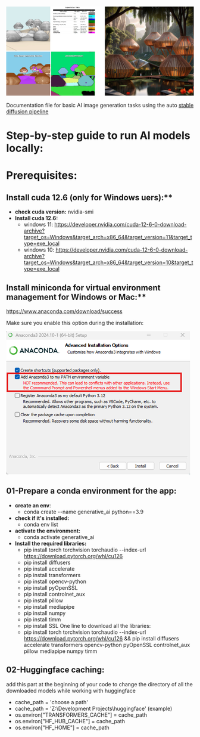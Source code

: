 ![alt text](assets/readme_images/STF-AI-03.png)

Documentation file for basic AI image generation tasks using the auto [stable diffusion pipeline](https://huggingface.co/docs/diffusers/en/api/pipelines/stable_diffusion/overview)

# Step-by-step guide to run AI models locally:

# Prerequisites:
## Install cuda 12.6 (only for Windows uers):**

- **check cuda version:**
nvidia-smi
- **Install cuda 12.6:**
    - windows 11: 
    https://developer.nvidia.com/cuda-12-6-0-download-archive?target_os=Windows&target_arch=x86_64&target_version=11&target_type=exe_local
    - windows 10: 
    https://developer.nvidia.com/cuda-12-6-0-download-archive?target_os=Windows&target_arch=x86_64&target_version=10&target_type=exe_local

## Install miniconda for virtual environment management for Windows or Mac:**
https://www.anaconda.com/download/success

Make sure you enable this option during the installation:

![alt text](assets/readme_images/anaconda.png)

## **01-Prepare a conda environment for the app:**

- **create an env**: 
	- conda create --name generative_ai python==3.9
- **check if it's installed:** 
	- conda env list 
- **activate the environment:** 
	- conda activate generative_ai
- **Install the required libraries:**
	- pip install torch torchvision torchaudio --index-url https://download.pytorch.org/whl/cu126
	- pip install diffusers
	- pip install accelerate
	- pip install transformers 
	- pip install opencv-python
    - pip install pyOpenSSL
    - pip install controlnet_aux
    - pip install pillow
    - pip install mediapipe
    - pip install numpy
    - pip install timm
    - pip install SSL
	One line to download all the libraries: 
    - pip install torch torchvision torchaudio --index-url https://download.pytorch.org/whl/cu126 && pip install diffusers accelerate transformers opencv-python pyOpenSSL controlnet_aux pillow mediapipe numpy timm


## **02-Huggingface caching:**

add this part at the beginning of your code to change the directory of all the downloaded models while working with huggingface

- cache_path = 'choose a path'
- cache_path = 'Z:\\Development Projects\\huggingface' (example)
- os.environ["TRANSFORMERS_CACHE"] = cache_path
- os.environ["HF_HUB_CACHE"] = cache_path
- os.environ["HF_HOME"] = cache_path
